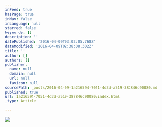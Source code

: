```yaml
---
inFeed: true
hasPage: true
inNav: false
inLanguage: null
starred: false
keywords: []
description: ''
datePublished: '2016-04-09T03:02:05.768Z'
dateModified: '2016-04-09T02:38:08.302Z'
title: ''
author: []
authors: []
publisher:
  name: null
  domain: null
  url: null
  favicon: null
sourcePath: _posts/2016-04-09-1a216594-7051-4d3d-a519-387846c90080.md
published: true
url: 1a216594-7051-4d3d-a519-387846c90080/index.html
_type: Article

---
```

![](https://the-grid-user-content.s3-us-west-2.amazonaws.com/e9b8f850-cf5f-4397-bff8-187944198756.jpg)